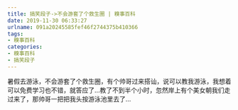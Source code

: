 ```yaml
---
title: 搞笑段子->不会游套了个救生圈 | 糗事百科
date: 2019-11-30 06:33:27
urlname: 091a20245585fef46f2744375b410366
tags: 
- 糗事百科
categories:
- 糗事百科
- 搞笑段子
---
```

暑假去游泳，不会游套了个救生圈，有个帅哥过来搭讪，说可以教我游泳，我想着可以免费学习也不错，就答应了…教了不到半个小时，忽然岸上有个美女朝我们走过来了，那帅哥一把把我头按游泳池里去了…


